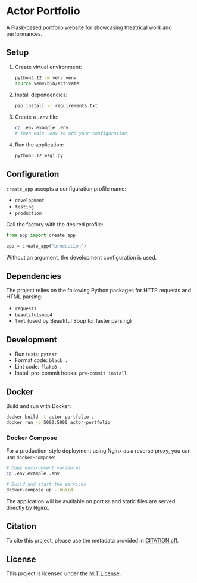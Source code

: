 # Actor Portfolio

A Flask-based portfolio website for showcasing theatrical work and performances.

## Setup

1. Create virtual environment:
   ```bash
   python3.12 -m venv venv
   source venv/bin/activate
   ```

2. Install dependencies:
   ```bash
   pip install -r requirements.txt
   ```

3. Create a `.env` file:
   ```bash
   cp .env.example .env
   # then edit .env to add your configuration
   ```

4. Run the application:
   ```bash
   python3.12 wsgi.py
   ```

## Configuration

`create_app` accepts a configuration profile name:

- `development`
- `testing`
- `production`

Call the factory with the desired profile:

```python
from app import create_app

app = create_app("production")
```

Without an argument, the development configuration is used.

## Dependencies

The project relies on the following Python packages for HTTP requests and HTML parsing:

- `requests`
- `beautifulsoup4`
- `lxml` (used by Beautiful Soup for faster parsing)

## Development

- Run tests: `pytest`
- Format code: `black .`
- Lint code: `flake8 .`
- Install pre-commit hooks: `pre-commit install`

## Docker

Build and run with Docker:
```bash
docker build -t actor-portfolio .
docker run -p 5000:5000 actor-portfolio
```

### Docker Compose

For a production-style deployment using Nginx as a reverse proxy, you can use
`docker-compose`:

```bash
# Copy environment variables
cp .env.example .env

# Build and start the services
docker-compose up --build
```

The application will be available on port `80` and static files are served
directly by Nginx.

## Citation

To cite this project, please use the metadata provided in [CITATION.cff](CITATION.cff).

## License

This project is licensed under the [MIT License](LICENSE).
